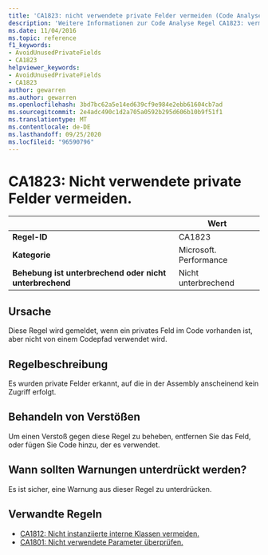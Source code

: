 ```yaml
---
title: 'CA1823: nicht verwendete private Felder vermeiden (Code Analyse)'
description: 'Weitere Informationen zur Code Analyse Regel CA1823: vermeiden nicht verwendeter privater Felder'
ms.date: 11/04/2016
ms.topic: reference
f1_keywords:
- AvoidUnusedPrivateFields
- CA1823
helpviewer_keywords:
- AvoidUnusedPrivateFields
- CA1823
author: gewarren
ms.author: gewarren
ms.openlocfilehash: 3bd7bc62a5e14ed639cf9e984e2ebb61604cb7ad
ms.sourcegitcommit: 2e4adc490c1d2a705a0592b295d606b10b9f51f1
ms.translationtype: MT
ms.contentlocale: de-DE
ms.lasthandoff: 09/25/2020
ms.locfileid: "96590796"
---
```

# <a name="ca1823-avoid-unused-private-fields"></a>CA1823: Nicht verwendete private Felder vermeiden.

| | Wert |
|-|-|
| **Regel-ID** |CA1823|
| **Kategorie** |Microsoft. Performance|
| **Behebung ist unterbrechend oder nicht unterbrechend** |Nicht unterbrechend|

## <a name="cause"></a>Ursache

Diese Regel wird gemeldet, wenn ein privates Feld im Code vorhanden ist, aber nicht von einem Codepfad verwendet wird.

## <a name="rule-description"></a>Regelbeschreibung

Es wurden private Felder erkannt, auf die in der Assembly anscheinend kein Zugriff erfolgt.

## <a name="how-to-fix-violations"></a>Behandeln von Verstößen

Um einen Verstoß gegen diese Regel zu beheben, entfernen Sie das Feld, oder fügen Sie Code hinzu, der es verwendet.

## <a name="when-to-suppress-warnings"></a>Wann sollten Warnungen unterdrückt werden?

Es ist sicher, eine Warnung aus dieser Regel zu unterdrücken.

## <a name="related-rules"></a>Verwandte Regeln

- [CA1812: Nicht instanziierte interne Klassen vermeiden.](ca1812.md)
- [CA1801: Nicht verwendete Parameter überprüfen.](ca1801.md)

